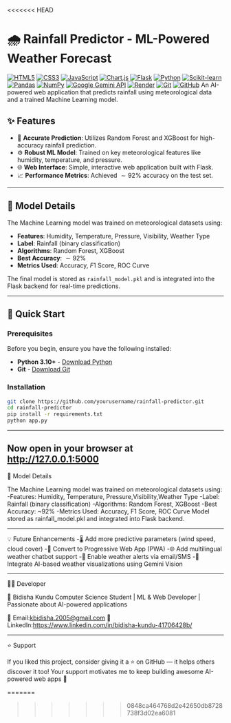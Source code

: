 <<<<<<< HEAD
# 🌧️ Rainfall Predictor - ML-Powered Weather Forecast
[![HTML5](https://img.shields.io/badge/HTML5-E34F26?style=flat-square&logo=html5&logoColor=white)](https://developer.mozilla.org/en-US/docs/Web/HTML)
[![CSS3](https://img.shields.io/badge/CSS3-1572B6?style=flat-square&logo=css3&logoColor=white)](https://developer.mozilla.org/en-US/docs/Web/CSS)
[![JavaScript](https://img.shields.io/badge/JavaScript-F7DF1E?style=flat-square&logo=javascript&logoColor=black)](https://developer.mozilla.org/en-US/docs/Web/JavaScript)
[![Chart.js](https://img.shields.io/badge/Chart.js-FF6384?style=flat-square&logo=chartdotjs&logoColor=white)](https://www.chartjs.org/)
[![Flask](https://img.shields.io/badge/Flask-000000?style=flat-square&logo=flask&logoColor=white)](https://flask.palletsprojects.com/)
[![Python](https://img.shields.io/badge/Python-3776AB?style=flat-square&logo=python&logoColor=white)](https://www.python.org/)
[![Scikit-learn](https://img.shields.io/badge/scikit--learn-F7931E?style=flat-square&logo=scikit-learn&logoColor=white)](https://scikit-learn.org/)
[![Pandas](https://img.shields.io/badge/Pandas-150458?style=flat-square&logo=pandas&logoColor=white)](https://pandas.pydata.org/)
[![NumPy](https://img.shields.io/badge/NumPy-013243?style=flat-square&logo=numpy&logoColor=white)](https://numpy.org/)
[![Google Gemini API](https://img.shields.io/badge/Google_Gemini-FF6800?style=flat-square&logo=google&logoColor=white)](https://ai.google.dev/models/gemini)
[![Render](https://img.shields.io/badge/Render-46E3B7?style=flat-square&logo=render&logoColor=white)](https://render.com/)
[![Git](https://img.shields.io/badge/Git-F05032?style=flat-square&logo=git&logoColor=white)](https://git-scm.com/)
[![GitHub](https://img.shields.io/badge/GitHub-181717?style=flat-square&logo=github&logoColor=white)](https://github.com/)
An AI-powered web application that predicts rainfall using meteorological data and a trained Machine Learning model.

## ✨ Features

- 🎯 **Accurate Prediction**: Utilizes Random Forest and XGBoost for high-accuracy rainfall prediction.
- ⚙️ **Robust ML Model**: Trained on key meteorological features like humidity, temperature, and pressure.
- 🌐 **Web Interface**: Simple, interactive web application built with Flask.
- 📈 **Performance Metrics**: Achieved $\sim 92\%$ accuracy on the test set.

---

## 🔮 Model Details

The Machine Learning model was trained on meteorological datasets using:
- **Features**: Humidity, Temperature, Pressure, Visibility, Weather Type
- **Label**: Rainfall (binary classification)
- **Algorithms**: Random Forest, XGBoost
- **Best Accuracy**: $\sim 92\%$
- **Metrics Used**: Accuracy, $F1$ Score, ROC Curve

The final model is stored as `rainfall_model.pkl` and is integrated into the Flask backend for real-time predictions.

---

## 🚀 Quick Start

### Prerequisites

Before you begin, ensure you have the following installed:

- **Python 3.10+** - [Download Python](https://www.python.org/downloads/)
- **Git** - [Download Git](https://git-scm.com/)

### Installation

```bash
git clone https://github.com/yourusername/rainfall-predictor.git
cd rainfall-predictor
pip install -r requirements.txt
python app.py
```
---
Now open in your browser at http://127.0.0.1:5000
---

🔮 Model Details

The Machine Learning model was trained on meteorological datasets using:
-Features: Humidity, Temperature, Pressure,Visibility,Weather Type
-Label: Rainfall (binary classification)
-Algorithms: Random Forest, XGBoost
-Best Accuracy: ~92%
-Metrics Used: Accuracy, F1 Score, ROC Curve
Model stored as rainfall_model.pkl and integrated into Flask backend.

---
💡 Future Enhancements
-🌡️ Add more predictive parameters (wind speed, cloud cover)
-📱 Convert to Progressive Web App (PWA)
-🌐 Add multilingual weather chatbot support
-🔔 Enable weather alerts via email/SMS
-🌈 Integrate AI-based weather visualizations using Gemini Vision

---
🧑‍💻 Developer

👤 Bidisha Kundu
Computer Science Student | ML & Web Developer | Passionate about AI-powered applications

📧 Email:kbidisha.2005@gmail.com
💼 LinkedIn:https://www.linkedin.com/in/bidisha-kundu-41706428b/

---

⭐ Support

If you liked this project, consider giving it a ⭐ on GitHub — it helps others discover it too!
Your support motivates me to keep building awesome AI-powered web apps 🚀



=======
>>>>>>> 0848ca464768d2e42650db8728738f3d02ea6081

